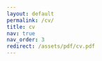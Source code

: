 ```yaml
---
layout: default
permalink: /cv/
title: cv
nav: true
nav_order: 3
redirect: /assets/pdf/cv.pdf
---
```


<!-- Previous setup
layout: cv
permalink: /cv/
title: cv
nav: true
nav_order: 5
cv_pdf: cv.pdf
description: This is a description of the page. You can modify it in '_pages/cv.md'. You can also change or remove the top pdf download button.
toc:
  sidebar: left


<meta http-equiv="refresh" content="0; URL='/assets/pdf/cv.pdf'" />

-->

